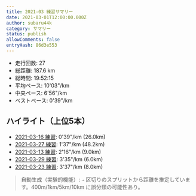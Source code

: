 ```yaml
---
title: 2021-03 練習サマリー
date: 2021-03-01T12:00:00.000Z
author: subaru44k
category: サマリー
status: publish
allowComments: false
entryHash: 86d3e553
---
```

- 走行回数: 27
- 総距離: 187.6 km
- 総時間: 19:52:15
- 平均ペース: 10'03"/km
- 中央ペース: 6'56"/km
- ベストペース: 0'39"/km

## ハイライト（上位5本）
- [2021-03-16 練習](/2021-03-16-bacaebe8ae3844da041c8e047f49f1bd/): 0'39"/km (26.0km)
- [2021-03-27 練習](/2021-03-27-d8af04b44f210c06153da1cc0f23ba63/): 1'37"/km (48.2km)
- [2021-03-13 練習](/2021-03-13-e3565cc2da047be9789c8f6c65d25124/): 2'16"/km (9.0km)
- [2021-03-29 練習](/2021-03-29-b1d89c77d3959f9e58a7e67ec159fc89/): 3'35"/km (6.0km)
- [2021-03-23 練習](/2021-03-23-84c15f18a26190d4ea82ca35009f9cde/): 3'37"/km (8.0km)

> 自動生成（実験的機能）: `→` 区切りのスプリットから距離を推定しています。400m/1km/5km/10km に誤分類の可能性あり。
